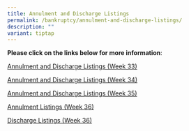 ```yaml
---
title: Annulment and Discharge Listings
permalink: /bankruptcy/annulment-and-discharge-listings/
description: ""
variant: tiptap
---
```

<p><strong>Please click on the links below for more information</strong>:</p>
<p></p>
<p><a href="/files/Annulment &amp; Discharge Listings/Annulment_and_Discharge_Listings__Week_33_.pdf" rel="noopener noreferrer nofollow" target="_blank">Annulment and Discharge Listings (Week 33)</a>
</p>
<p><a href="/files/Annulment &amp; Discharge Listings/Annulment_and_Discharge_Listings__Week_34_.pdf" rel="noopener nofollow" target="_blank">Annulment and Discharge Listings (Week 34)</a>
</p>
<p><a href="/files/Annulment &amp; Discharge Listings/Annulment_and_Discharge_Listings__Week_35_.pdf" rel="noopener nofollow" target="_blank">Annulment and Discharge Listings (Week 35)</a>
</p>
<p><a href="/files/Annulment &amp; Discharge Listings/Annulment_Listings__Week_36_.pdf" rel="noopener nofollow" target="_blank">Annulment Listings (Week 36)</a>
</p>
<p><a href="/files/Annulment &amp; Discharge Listings/Discharge_Listings__Week_36_.pdf" rel="noopener nofollow" target="_blank">Discharge Listings (Week 36)</a>
</p>